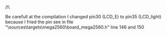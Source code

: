 /!\

Be carefull at the compilation I changed pin30 (LCD_E) to pin35 (LCD_light) because I fried the pin 
see in file "\sources\targets\mega2560\board_mega2560.h" line 146 and 150
